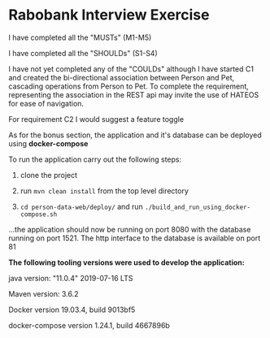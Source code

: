 # **Rabobank Interview Exercise**

I have completed all the "MUSTs" (M1-M5)

I have completed all the "SHOULDs" (S1-S4)

I have not yet completed any of the "COULDs" although I have started C1 and created the bi-directional association
between Person and Pet, cascading operations from Person to Pet.
To complete the requirement, representing  the association in the REST api may invite the use of HATEOS for ease
of navigation.

For requirement C2 I would suggest a feature toggle

As for the bonus section, the application and it's database can be deployed using **docker-compose**

To run the application carry out the following steps:

1) clone the project

2) run `mvn clean install` from the top level directory

3) `cd person-data-web/deploy/` and run `./build_and_run_using_docker-compose.sh`

...the application should now be running on port 8080 with the database running on port 1521. The http interface to the database
is available on port 81

**The following tooling versions were used to develop the application:**

java version: "11.0.4" 2019-07-16 LTS

Maven version: 3.6.2

Docker version 19.03.4, build 9013bf5

docker-compose version 1.24.1, build 4667896b
